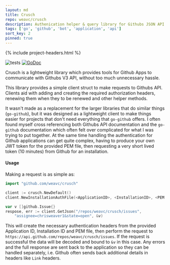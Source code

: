 ```yaml
---
layout: md
title: Crusch
repo: weavc/crusch
description: Authenication helper & query library for Githubs JSON API
tags: ['go', 'github', 'bot', 'application', 'api']
sort_key: 2
pinned: true
---
```


{% include project-headers.html %}

![tests](https://github.com/weavc/crusch/workflows/Go/badge.svg?branch=master) 
[![GoDoc](https://img.shields.io/static/v1?label=godoc&message=reference&color=blue)](https://pkg.go.dev/github.com/weavc/crusch)

Crusch is a lightweight library  which provides tools for Github Apps to communicate with Githubs V3 API, without too much unnecessary hassle.

This library provides a simple client struct to make requests to Githubs API. Clients aid with adding and creating the required authorization headers, renewing them when they to be renewed and other helper methods.

It wasn't made as a replacement for the larger libraries that do similar things (`go-github`), but it was designed as a lightweight client to make things easier for projects that don't need everything that `go-github` offers. I often found myself cross referencing both Githubs API documentation and the `go-github` documentation which often felt over complicated for what I was trying to put together. At the same time handling the authentication for Github applications can get quite complex, having to produce your own JWT token for the provided PEM file, then requesting a very short lived token (10 minutes) from Github for an installation.

#### Usage

Making a request is as simple as:
```go
import "github.com/weavc/crusch"

client := crusch.NewDefault()
client.NewInstallationAuthFile(<ApplicationID>, <InstallationID>, <PEM keyfile location>)

var v []github.Issue{}
respose, err := client.GetJson("/repos/weavc/crusch/issues", 
    "assignee=chrisweaver1&state=open", &v)
```

This will create the necessary authentication headers from the provided Application ID, Installation ID and PEM file, then perform the request to `https://api.github.com/repos/weavc/crusch/issues`. If the request is successful the data will be decoded and bound to `&v` in this case. Any errors and the full response are sent back to the application so they can be handled separately, i.e. Github often sends back additional details in headers like `Link` headers.



